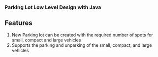 ### Parking Lot Low Level Design with Java

## Features
1. New Parking lot can be created with the required number of spots for small, compact and large vehicles
2. Supports the parking and unparking of the small, compact, and large vehicles